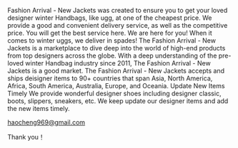 Fashion Arrival - New Jackets was created to ensure you to get your loved designer winter Handbags, like ugg, at one of the cheapest price. We provide a good and convenient delivery service, as well as the competitive price. You will get the best service here. We are here for you! When it comes to winter uggs, we deliver in spades! The Fashion Arrival - New Jackets is a marketplace to dive deep into the world of high-end products from top designers across the globe. With a deep understanding of the pre-loved winter Handbag industry since 2011, The Fashion Arrival - New Jackets is a good market. The Fashion Arrival - New Jackets accepts and ships deisigner items to 90+ countries that span Asia, North America, Africa, South America, Australia, Europe, and Oceania. Update New Items Timely We provide wonderful designer shoes including designer classic, boots, slippers, sneakers, etc. We keep update our designer items and add the new items timely.

haocheng969@gmail.com

Thank you！
